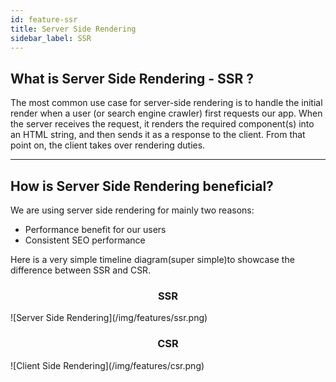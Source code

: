 ```yaml
---
id: feature-ssr
title: Server Side Rendering
sidebar_label: SSR
---
```


## What is Server Side Rendering - SSR ?

The most common use case for server-side rendering is to handle the initial render when a user 
(or search engine crawler) first requests our app. When the server receives the request, it 
renders the required component(s) into an HTML string, and then sends it as a response to the client. 
From that point on, the client takes over rendering duties.

---

## How is Server Side Rendering beneficial?

We are using server side rendering for mainly two reasons:

 - Performance benefit for our users
 - Consistent SEO performance
 
Here is a very simple timeline diagram(super simple)to showcase the difference between SSR and CSR.

<h3 align="center" style="text-align:center">SSR</h1>
![Server Side Rendering](/img/features/ssr.png)

<h3 align="center" style="text-align:center">CSR</h1>
![Client Side Rendering](/img/features/csr.png)
